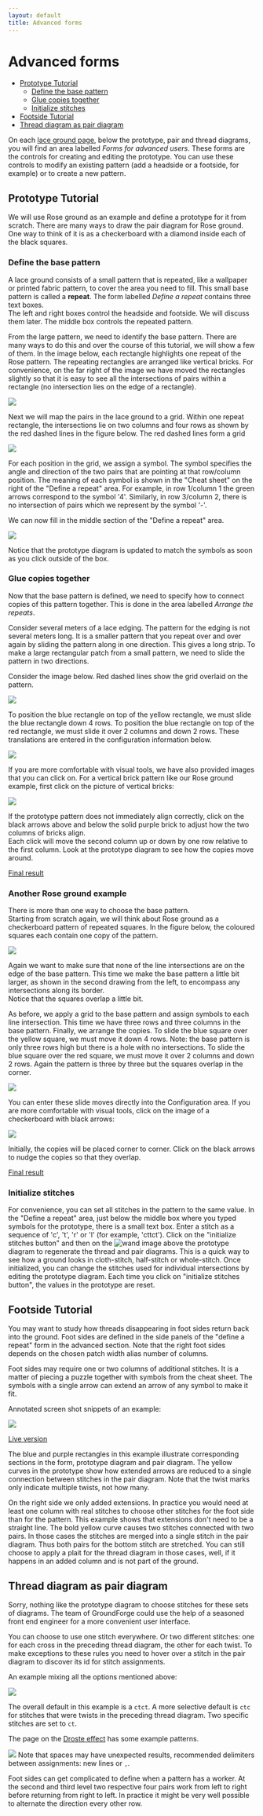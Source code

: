 ```yaml
---
layout: default
title: Advanced forms
---
```


Advanced forms
==============

[lace ground page]: /GroundForge/tiles?tile=5831,-4-7&patchWidth=9&patchHeight=9&shiftColsSE=4&shiftRowsSE=2&shiftColsSW=0&shiftRowsSW=2&

+ [Prototype Tutorial](#prototype-tutorial)
   + [Define the base pattern](#define-the-base-pattern)
   + [Glue copies together](#glue-copies-together)
   + [Initialize stitches](#initialize-stitches)
+ [Footside Tutorial](#footside-tutorial)
+ [Thread diagram as pair diagram](#thread-diagram-as-pair-diagram)

On each [lace ground page], below the prototype, pair and thread diagrams, you will find an area labelled _Forms for advanced users_.  These forms are the controls for creating and editing the prototype.
You can use these controls to modify an existing pattern (add a headside or a footside, for example) or to create a new pattern.

Prototype Tutorial
------------------
We will use Rose ground as an example and define a prototype for it from scratch.
There are many ways to draw the pair diagram for Rose ground.
One way to think of it is as a checkerboard with a diamond inside each of the black squares.

### Define the base pattern
A lace ground consists of a small pattern that is repeated, like a wallpaper or printed fabric pattern, to cover the area you need to fill.
This small base pattern is called a __repeat__.  The form labelled _Define a repeat_ contains three text boxes.  
The left and right boxes control the headside and footside.  We will discuss them later.  The middle box controls the repeated pattern.

From the large pattern, we need to identify the base pattern.  There are many ways to do this and over the course of this tutorial, we will show a few of them.
In the image below, each rectangle highlights one repeat of the Rose pattern.  The repeating rectangles are arranged like vertical bricks.
For convenience, on the far right of the image we have moved the rectangles slightly so that it is easy to see all the intersections of pairs within a rectangle (no intersection lies on the edge of a rectangle).

![](images/repeat.png)

Next we will map the pairs in the lace ground to a grid.  Within one repeat rectangle, the intersections lie on two columns and four rows as shown by the red dashed lines in the figure below.  The red dashed lines form a grid

![](images/rose-grid-symbols.png)

For each position in the grid, we assign a symbol.  The symbol specifies the angle and direction of the two pairs that are pointing at that row/column position.
The meaning of each symbol is shown in the "Cheat sheet" on the right of the "Define a repeat" area.  For example, in row 1/column 1 the green arrows correspond to the symbol '4'.  Similarly, in row 3/column 2, there is no intersection of pairs which we represent by the symbol '-'.

We can now fill in the middle section of the "Define a repeat" area.

![](images/rose_vertical_brick_definition.png)

Notice that the prototype diagram is updated to match the symbols as soon as you click outside of the box.

### Glue copies together

Now that the base pattern is defined, we need to specify how to connect copies of this pattern together.  This is done in the area labelled _Arrange the repeats_.

Consider several meters of a lace edging.  The pattern for the edging is not several meters long.  It is a smaller pattern that you repeat over and over again by sliding the pattern along in one direction.  This gives a long strip.  To make a large rectangular patch from a small pattern, we need to slide the pattern in two directions.

Consider the image below. Red dashed lines show the grid overlaid on the pattern.

![](images/rose-translation-vectors.png)

To position the blue rectangle on top of the yellow rectangle, we must slide the blue rectangle down 4 rows.
To position the blue rectangle on top of the red rectangle, we must slide it over 2 columns and down 2 rows.  These translations are entered in the configuration information below.

![](images/rose_vertical_brick_arrange.png) 

If you are more comfortable with visual tools, we have also provided images that you can click on.
For a vertical brick pattern like our Rose ground example, first click on the picture of vertical bricks:

![](images/vertical-bricks.png)

If the prototype pattern does not immediately align correctly, click on the black arrows above and below the solid purple brick to adjust how the two columns of bricks align.  
Each click will move the second column up or down by one row relative to the first column.  Look at the prototype diagram to see how the copies move around.

[Final result](/GroundForge/tiles?patchWidth=13&patchHeight=10&a1=ctct&b2=ctct&a2=ct&a3=ctct&b4=ctct&a4=ct&tile=4-,15,7-,83,,&footsideStitch=ctctt&tileStitch=ctct&headsideStitch=ctctt&shiftColsSW=0&shiftRowsSW=4&shiftColsSE=2&shiftRowsSE=2)

### Another Rose ground example
There is more than one way to choose the base pattern.  
Starting from scratch again, we will think about Rose ground as a checkerboard pattern of repeated squares.
In the figure below, the coloured squares each contain one copy of the pattern.  

![](images/rose-checker-arrange.png)

Again we want to make sure that none of the line intersections are on the edge of the base pattern.  This time we make the base pattern a little bit larger, as shown in the second drawing from the left, to encompass any intersections along its border.  
Notice that the squares overlap a little bit.

As before, we apply a grid to the base pattern and assign symbols to each line intersection.  This time we have three rows and three columns in the base pattern.
Finally, we arrange the copies.  To slide the blue square over the yellow square, we must move it down 4 rows.  Note: the base pattern is only three rows high but there is a hole with no intersections.  To slide the blue square over the red square, we must move it over 2 columns and down 2 rows.  Again the pattern is three by three but the squares overlap in the corner.

![](images/rose-checker-define-repeat.png) 

You can enter these slide moves directly into the Configuration area.
If you are more comfortable with visual tools, click on the image of a checkerboard with black arrows:

![](images/overlapping-checkers.png)

Initially, the copies will be placed corner to corner.  Click on the black arrows to nudge the copies so that they overlap.

[Final result](GroundForge/tiles?patchWidth=12&patchHeight=12&c1=ctct&b1=ctct&a1=ctct&c2=ctct&a2=ctct&c3=ctct&b3=ctct&a3=ctct&tile=831,4-7,158&footsideStitch=ctctt&tileStitch=ctct&headsideStitch=ctctt&shiftColsSW=0&shiftRowsSW=4&shiftColsSE=2&shiftRowsSE=2)

### Initialize stitches

For convenience, you can set all stitches in the pattern to the same value.  In the "Define a repeat" area, just below the middle box where you typed symbols for the prototype, there is a small text box.  Enter a stitch as a sequence of 'c', 't', 'r' or 'l' (for example, 'cttct').  Click on the "initialize stitches button" and then on the ![wand](../images/wand.png) image above the prototype diagram to regenerate the thread and pair diagrams.  This is a quick way to see how a ground looks in cloth-stitch, half-stitch or whole-stitch.  Once initialized, you can change the stitches used for individual intersections by editing the prototype diagram.  Each time you click on "initialize stitches button", the values in the prototype are reset.

Footside Tutorial
-----------------
You may want to study how threads disappearing in foot sides return back into the ground.
Foot sides are defined in the side panels of the "define a repeat" form in the advanced section.
Note that the right foot sides depends on the chosen patch width alias number of columns.

Foot sides may require one or two columns of additional stitches.
It is a matter of piecing a puzzle together with symbols from the cheat sheet.
The symbols with a single arrow can extend an arrow of any symbol to make it fit.

Annotated screen shot snippets of an example:

![](images/foot-sides.png)

[Live version](/GroundForge/tiles?patchWidth=7&patchHeight=18&a3=-&footside=B,-,C,-,B,-,B,-,&tile=-5-,5-5,-5-,B-C,-5-&headside=5,-,&footsideStitch=tctctr&tileStitch=ct&headsideStitch=-&shiftColsSW=-2&shiftRowsSW=4&shiftColsSE=2&shiftRowsSE=4)

The blue and purple rectangles in this example illustrate corresponding
sections in the form, prototype diagram and pair diagram.
The yellow curves in the prototype show how extended arrows are reduced
to a single connection between stitches in the pair diagram.
Note that the twist marks only indicate multiple twists, not how many.

On the right side we only added extensions.
In practice you would need at least one column with real stitches
to choose other stitches for the foot side than for the pattern.
This example shows that extensions don't need to be a straight line. 
The bold yellow curve causes two stitches connected with two pairs.
In those cases the stitches are merged into a single stitch in the pair diagram.
Thus both pairs for the bottom stitch are stretched.
You can still choose to apply a plait for the thread diagram in those cases,
well, if it happens in an added column and is not part of the ground.

Thread diagram as pair diagram
------------------------------

Sorry, nothing like the prototype diagram to choose stitches for these sets of diagrams.
The team of GroundForge could use the help of a seasoned front end engineer for a more convenient user interface.

You can choose to use one stitch everywhere. Or two different stitches:
one for each cross in the preceding thread diagram, the other for each twist.
To make exceptions to these rules you need to hover over a stitch
in the pair diagram to discover its id for stitch assignments.

An example mixing all the options mentioned above:

![](images/assign-stitches.png)

The overall default in this example is a `ctct`.
A more selective default is `ctc` for stitches that were twists in the preceding thread diagram.
Two specific stitches are set to `ct`.

The page on the [Droste effect](Droste-effect) has some example patterns.

![](../images/under-construction.png) Note that spaces may have unexpected results, 
recommended delimiters between assignments: new lines or `,`.

Foot sides can get complicated to define when a pattern has a worker.
At the second and third level two respective four pairs
work from left to right before returning from right to left.
In practice it might be very well possible to alternate the direction every other row.

